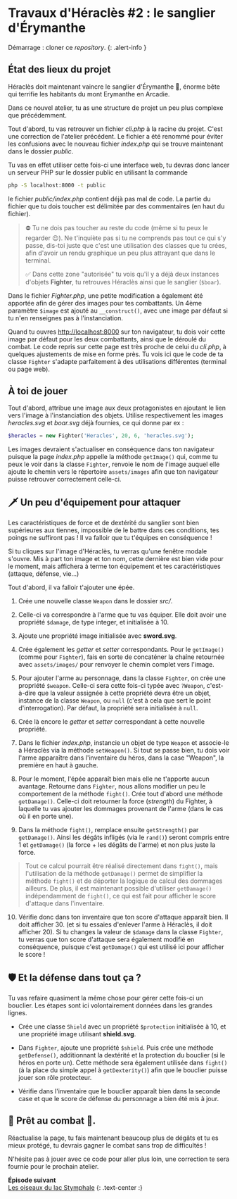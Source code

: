 # Travaux d'Héraclès #2 : le sanglier d'Érymanthe
 
Démarrage : cloner ce *repository*.
{: .alert-info }
 
## État des lieux du projet
 
Héraclès doit maintenant vaincre le sanglier d'Érymanthe 🐗, énorme bête qui terrifie les habitants du mont Erymanthe en Arcadie.
 
Dans ce nouvel atelier, tu as une structure de projet un peu plus complexe que précédemment. 

Tout d'abord, tu vas retrouver un fichier *cli.php* à la racine du projet. C'est une correction de l'atelier précédent. Le fichier a été renommé pour éviter les confusions avec le nouveau fichier *index.php* qui se trouve maintenant dans le dossier *public*. 

Tu vas en effet utiliser cette fois-ci une interface web, tu devras donc lancer un serveur PHP sur le dossier public en utilisant la commande
 
```bash
php -S localhost:8000 -t public
```
 
le fichier *public/index.php* contient déjà pas mal de code. La partie du fichier que tu dois toucher est délimitée par des commentaires (en haut du fichier). 
 
> ⛔ Tu ne dois pas toucher au reste du code (même si tu peux le regarder 😉). Ne t'inquiète pas si tu ne comprends pas tout ce qui s'y passe, dis-toi juste que c'est une utilisation des classes que tu crées, afin d'avoir un rendu graphique un peu plus attrayant que dans le terminal.  
> 
>✅ Dans cette zone "autorisée" tu vois qu'il y a déjà deux instances d'objets **Fighter**, tu retrouves Héraclès ainsi que le sanglier (`$boar`).
 
Dans le fichier *Fighter.php*, une petite modification a également été apportée afin de gérer des images pour tes combattants. Un 4ème paramètre `$image` est ajouté au `__construct()`, avec une image par défaut si tu n'en renseignes pas à l'instanciation. 
 
Quand tu ouvres <http://localhost:8000> sur ton navigateur, tu dois voir cette image par défaut pour les deux combattants, ainsi que le déroulé du combat. Le code repris sur cette page est très proche de celui du *cli.php*, à quelques ajustements de mise en forme près. Tu vois ici que le code de ta classe `Fighter` s'adapte parfaitement à des utilisations différentes (terminal ou page web).
 
 
## À toi de jouer
 
Tout d'abord, attribue une image aux deux protagonistes en ajoutant le lien vers l'image à l'instanciation des objets.
Utilise respectivement les images *heracles.svg* et *boar.svg* déjà fournies, ce qui donne par ex :
 
```php
$heracles = new Fighter('Heracles', 20, 6, 'heracles.svg');
```
 
Les images devraient s'actualiser en conséquence dans ton navigateur puisque la page *index.php* appelle la méthode `getImage()` qui, comme tu peux le voir dans la classe `Fighter`, renvoie le nom de l'image auquel elle ajoute le chemin vers le répertoire `assets/images` afin que ton navigateur puisse retrouver correctement celle-ci.
 
## 🗡️ Un peu d'équipement pour attaquer
 
Les caractéristiques de force et de dextérité du sanglier sont bien supérieures aux tiennes, impossible de le battre dans ces conditions, tes poings ne suffiront pas ! Il va falloir que tu t'équipes en conséquence ! 
 
Si tu cliques sur l'image d'Héraclès, tu verras qu'une fenêtre modale s'ouvre. Mis à part ton image et ton nom, cette dernière est bien vide pour le moment, mais affichera à terme ton équipement et tes caractéristiques (attaque, défense, vie...)
 
Tout d'abord, il va falloir t'ajouter une épée.
 
1. Crée une nouvelle classe `Weapon` dans le dossier *src/*.
2. Celle-ci va correspondre à l'arme que tu vas équiper. Elle doit avoir une propriété `$damage`, de type integer, et initialisée à 10.
3. Ajoute une propriété image initialisée avec **sword.svg**. 

4. Crée également les *getter* et *setter* correspondants. Pour le `getImage()` (comme pour `Fighter`), fais en sorte de concaténer la chaîne retournée avec `assets/images/` pour renvoyer le chemin complet vers l'image.
 
5. Pour ajouter l'arme au personnage, dans la classe `Fighter`, on crée une propriété `$weapon`. Celle-ci sera cette fois-ci typée avec  `?Weapon`, c'est-à-dire que la valeur assignée à cette propriété devra être un objet, instance de la classe `Weapon`, ou `null` (c'est à cela que sert le point d'interrogation). Par défaut, la propriété sera initialisée à `null`. 

6. Crée là encore le *getter* et *setter* correspondant à cette nouvelle propriété.
 
7. Dans le fichier *index.php*, instancie un objet de type `Weapon` et associe-le à Héraclès via la méthode `setWeapon()`. Si tout se passe bien, tu dois voir l'arme apparaître dans l'inventaire du héros, dans la case "Weapon", la première en haut à gauche.
 
8. Pour le moment, l'épée apparaît bien mais elle ne t'apporte aucun avantage. Retourne dans `Fighter`, nous allons modifier un peu le comportement de la méthode `fight()`.
Crée tout d'abord une méthode `getDamage()`. Celle-ci doit retourner la force (*strength*) du Fighter, à laquelle tu vas ajouter les dommages provenant de l'arme (dans le cas où il en porte une).
 
9. Dans la méthode `fight()`, remplace ensuite `getStrength()` par `getDamage()`. Ainsi les dégâts infligés (via le `rand()`) seront compris entre 1 et `getDamage()` (la force + les dégâts de l'arme) et non plus juste la force. 
> Tout ce calcul pourrait être réalisé directement dans `fight()`, mais l'utilisation de la méthode `getDamage()` permet de simplifier la méthode `fight()` et de déporter la logique de calcul des dommages ailleurs. De plus, il est maintenant possible d'utiliser `getDamage()` indépendamment de `fight()`, ce qui est fait pour afficher le score d'attaque dans l'inventaire.
 
10. Vérifie donc dans ton inventaire que ton score d'attaque apparaît bien. Il doit afficher 30. (et si tu essaies d'enlever l'arme à Héraclès, il doit afficher 20). Si tu changes la valeur de `$damage` dans la classe `Fighter`, tu verras que ton score d'attaque sera également modifié en conséquence, puisque c'est `getDamage()` qui est utilisé ici pour afficher le score ! 
 
 
## 🛡️ Et la défense dans tout ça ? 
 
Tu vas refaire quasiment la même chose pour gérer cette fois-ci un bouclier. Les étapes sont ici volontairement  données dans les grandes lignes.
 
- Crée une classe `Shield` avec un propriété `$protection` initialisée à 10, et une propriété image utilisant **shield.svg**.
 
- Dans `Fighter`, ajoute une propriété `$shield`. Puis crée une méthode `getDefense()`, additionnant la dextérité et la protection du bouclier (si le héros en porte un). Cette méthode sera également utilisée dans `fight()` (à la place du simple appel à `getDexterity()`) afin que le bouclier puisse jouer son rôle protecteur. 
 
- Vérifie dans l'inventaire que le bouclier apparaît bien dans la seconde case et que le score de défense du personnage a bien été mis à jour.
 
## 🐗 Prêt au combat 🤺.
 
Réactualise la page, tu fais maintenant beaucoup plus de dégâts et tu es mieux protégé, tu devrais gagner le combat sans trop de difficultés !
 
N'hésite pas à jouer avec ce code pour aller plus loin, une correction te sera fournie pour le prochain atelier.

**Épisode suivant**  
[Les oiseaux du lac Stymphale](https://wildcodeschool.github.io/workshop-php-poo-heracles-labour-3/)
{: .text-center :}